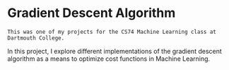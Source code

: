 # Gradient Descent Algorithm
`This was one of my projects for the CS74 Machine Learning class at Dartmouth College.`

In this project, I explore different implementations of the gradient descent algorithm as a means to optimize cost functions in Machine Learning.
